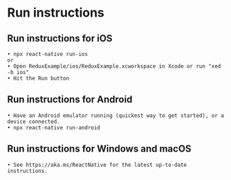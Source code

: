 # Run instructions

## Run instructions for iOS

```
• npx react-native run-ios
or
• Open ReduxExample/ios/ReduxExample.xcworkspace in Xcode or run "xed -b ios"
• Hit the Run button
```

## Run instructions for Android

```
• Have an Android emulator running (quickest way to get started), or a device connected.
• npx react-native run-android
```

## Run instructions for Windows and macOS

```
• See https://aka.ms/ReactNative for the latest up-to-date instructions.
```
